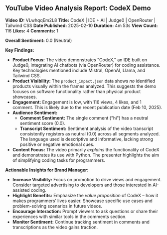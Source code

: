 

## YouTube Video Analysis Report: CodeX Demo

**Video ID:** VLwhqqEm2L8
**Title:** CodeX | IDE + AI | Judge0 | OpenRouter | Tailwind CSS
**Date Published:** 2025-02-10
**Duration:** 4m 53s
**View Count:** 116
**Likes:** 4
**Comments:** 1

**Overall Sentiment:** 0.0 (Neutral)

**Key Findings:**

* **Product Focus:** The video demonstrates "CodeX," an IDE built on Judge0, integrating AI chatbots (via OpenRouter) for coding assistance.  Key technologies mentioned include Mistral, OpenAI, Llama, and Tailwind CSS.
* **Product Visibility:**  The `product_impact.json` data shows *no* identified products visually within the frames analyzed. This suggests the demo focuses on software functionality rather than physical product showcases.
* **Engagement:** Engagement is low, with 116 views, 4 likes, and 1 comment. This is likely due to the recent publication date (Feb 10, 2025).
* **Audience Sentiment:**
    * **Comment Sentiment:** The single comment ("hi") has a neutral sentiment score (0.0).
    * **Transcript Sentiment:**  Sentiment analysis of the video transcript consistently registers as neutral (0.0) across all segments analyzed.  The language used is descriptive and informative, lacking strong positive or negative emotional cues.
* **Content Focus:** The video primarily *explains* the functionality of CodeX and demonstrates its use with Python.  The presenter highlights the aim of simplifying coding tasks for programmers.

**Actionable Insights for Brand Manager:**

* **Increase Visibility:**  Focus on promotion to drive views and engagement. Consider targeted advertising to developers and those interested in AI-assisted coding.
* **Highlight Benefits:** Emphasize the *value proposition* of CodeX – how it makes programmers’ lives easier.  Showcase specific use cases and problem-solving scenarios in future videos.
* **Encourage Interaction:**  Prompt viewers to ask questions or share their experiences with similar tools in the comments section.
* **Monitor Sentiment:** Continue tracking sentiment in comments and transcriptions as the video gains traction.



